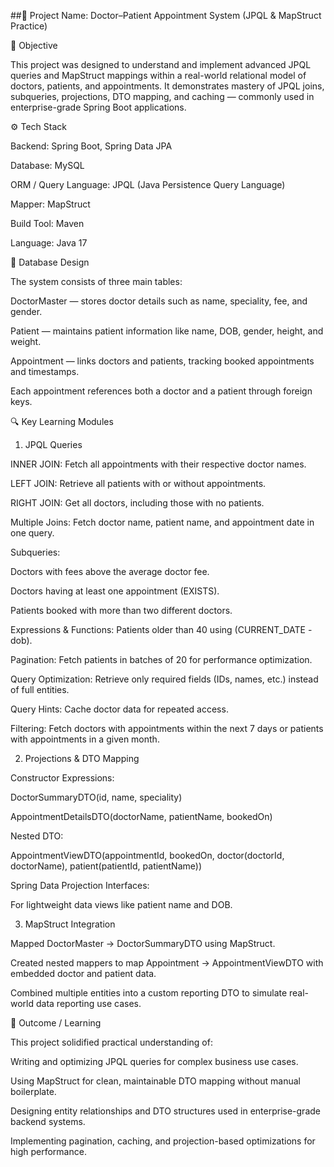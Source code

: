##🧩 Project Name: Doctor–Patient Appointment System (JPQL & MapStruct Practice)

🧠 Objective

This project was designed to understand and implement advanced JPQL queries and MapStruct mappings within a real-world relational model of doctors, patients, and appointments.
It demonstrates mastery of JPQL joins, subqueries, projections, DTO mapping, and caching — commonly used in enterprise-grade Spring Boot applications.

⚙️ Tech Stack

Backend: Spring Boot, Spring Data JPA

Database: MySQL

ORM / Query Language: JPQL (Java Persistence Query Language)

Mapper: MapStruct

Build Tool: Maven

Language: Java 17

🧱 Database Design

The system consists of three main tables:

DoctorMaster — stores doctor details such as name, speciality, fee, and gender.

Patient — maintains patient information like name, DOB, gender, height, and weight.

Appointment — links doctors and patients, tracking booked appointments and timestamps.

Each appointment references both a doctor and a patient through foreign keys.

🔍 Key Learning Modules
1. JPQL Queries

INNER JOIN: Fetch all appointments with their respective doctor names.

LEFT JOIN: Retrieve all patients with or without appointments.

RIGHT JOIN: Get all doctors, including those with no patients.

Multiple Joins: Fetch doctor name, patient name, and appointment date in one query.

Subqueries:

Doctors with fees above the average doctor fee.

Doctors having at least one appointment (EXISTS).

Patients booked with more than two different doctors.

Expressions & Functions: Patients older than 40 using (CURRENT_DATE - dob).

Pagination: Fetch patients in batches of 20 for performance optimization.

Query Optimization: Retrieve only required fields (IDs, names, etc.) instead of full entities.

Query Hints: Cache doctor data for repeated access.

Filtering: Fetch doctors with appointments within the next 7 days or patients with appointments in a given month.

2. Projections & DTO Mapping

Constructor Expressions:

DoctorSummaryDTO(id, name, speciality)

AppointmentDetailsDTO(doctorName, patientName, bookedOn)

Nested DTO:

AppointmentViewDTO(appointmentId, bookedOn, doctor(doctorId, doctorName), patient(patientId, patientName))

Spring Data Projection Interfaces:

For lightweight data views like patient name and DOB.

3. MapStruct Integration

Mapped DoctorMaster → DoctorSummaryDTO using MapStruct.

Created nested mappers to map Appointment → AppointmentViewDTO with embedded doctor and patient data.

Combined multiple entities into a custom reporting DTO to simulate real-world data reporting use cases.

🚀 Outcome / Learning

This project solidified practical understanding of:

Writing and optimizing JPQL queries for complex business use cases.

Using MapStruct for clean, maintainable DTO mapping without manual boilerplate.

Designing entity relationships and DTO structures used in enterprise-grade backend systems.

Implementing pagination, caching, and projection-based optimizations for high performance.
